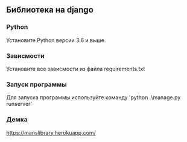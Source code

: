 ## Библиотека на django
### Python
Установите Python версии 3.6 и выше.
### Зависмости
Установите все зависмости из файла requirements.txt
### Запуск программы
Для запуска программы используйте команду 'python .\manage.py runserver'
### Демка
https://manslibrary.herokuapp.com/
